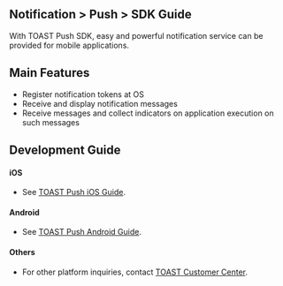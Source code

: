 ## Notification > Push > SDK Guide
With TOAST Push SDK, easy and powerful notification service can be provided for mobile applications. 

## Main Features 
* Register notification tokens at OS 
* Receive and display notification messages 
* Receive messages and collect indicators on application execution on such messages 

## Development Guide

#### iOS
* See [TOAST Push iOS Guide](http://docs.toast.com/ko/TOAST/ko/toast-sdk/push-ios/).

#### Android
* See [TOAST Push Android Guide](http://docs.toast.com/ko/TOAST/ko/toast-sdk/push-android/).


#### Others
* For other platform inquiries, contact [TOAST Customer Center](https://toast.com/support/inquiry?alias=tab3_06).

